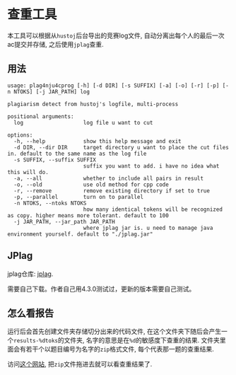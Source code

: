 # 查重工具

本工具可以根据从`hustoj`后台导出的竞赛log文件, 自动分离出每个人的最后一次ac提交并存储, 之后使用`jplag`查重.

## 用法

```text
usage: plag4nju4cprog [-h] [-d DIR] [-s SUFFIX] [-a] [-o] [-r] [-p] [-n NTOKS] [-j JAR_PATH] log

plagiarism detect from hustoj's logfile, multi-process

positional arguments:
  log                   log file u want to cut

options:
  -h, --help            show this help message and exit
  -d DIR, --dir DIR     target directory u want to place the cut files in. default to the same name as the log file
  -s SUFFIX, --suffix SUFFIX
                        suffix you want to add. i have no idea what this will do.
  -a, --all             whether to include all pairs in result
  -o, --old             use old method for cpp code
  -r, --remove          remove existing directory if set to true
  -p, --parallel        turn on to parallel
  -n NTOKS, --ntoks NTOKS
                        how many identical tokens will be recognized as copy. higher means more tolerant. default to 100
  -j JAR_PATH, --jar_path JAR_PATH
                        where jplag jar is. u need to manage java environment yourself. default to "./jplag.jar"
```

## JPlag

jplag仓库: [jplag](https://github.com/jplag/JPlag).

需要自己下载。作者自己用4.3.0测试过，更新的版本需要自己测试。

## 怎么看报告

运行后会首先创建文件夹存储切分出来的代码文件, 在这个文件夹下随后会产生一个`results-%dtoks`的文件夹, 名字的意思是在`%d`的敏感度下查重的结果. 文件夹里面会有若干个以题目编号为名字的`zip`格式文件, 每个代表那一题的查重结果.

访问[这个网站](https://jplag.github.io/JPlag/), 把`zip`文件拖进去就可以看查重结果了.
